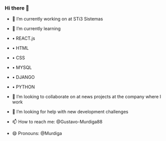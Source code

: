 ### Hi there 👋

- 🔭 I’m currently working on at STi3 Sistemas
- 🌱 I’m currently learning 
- • REACT.js
- • HTML
- • CSS
- • MYSQL
- • DJANGO 
- • PYTHON

- 👯 I’m looking to collaborate on at news projects at the company where I work
- 🤔 I’m looking for help with new development challenges
- 📫 How to reach me: @Gustavo-Murdiga88
- 😄 Pronouns: @Murdiga

